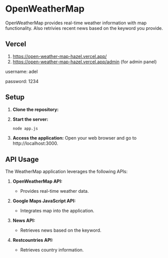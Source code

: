 # OpenWeatherMap

OpenWeatherMap provides real-time weather information with map functionality. Also retrivies recent news based on the keyword you provide.

## Vercel
1. https://open-weather-map-hazel.vercel.app/
2. https://open-weather-map-hazel.vercel.app/admin (for admin panel)

username: adel

password: 1234

## Setup

1. **Clone the repository:**

2. **Start the server:**
   ```bash
   node app.js
   ```

3. **Access the application:**
   Open your web browser and go to http://localhost:3000.

## API Usage

The WeatherMap application leverages the following APIs:

1. **OpenWeatherMap API:**
   - Provides real-time weather data.

2. **Google Maps JavaScript API:**
   - Integrates map into the application.

3. **News API:**
   - Retrieves news based on the keyword.

4. **Restcountries API:**
   - Retrieves country information.
